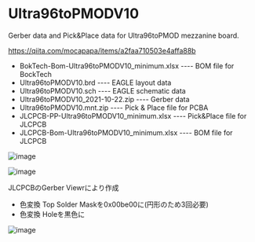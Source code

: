 # Ultra96toPMODV10

Gerber data and Pick&Place data for Ultra96toPMOD mezzanine board.

https://qiita.com/mocapapa/items/a2faa710503e4affa88b

- BokTech-Bom-Ultra96toPMODV10_minimum.xlsx ---- BOM file for BockTech
- Ultra96toPMODV10.brd ---- EAGLE layout data
- Ultra96toPMODV10.sch ---- EAGLE schematic data
- Ultra96toPMODV10_2021-10-22.zip ---- Gerber data
- Ultra96toPMODV10.mnt.zip ---- Pick & Place file for PCBA
- JLCPCB-PP-Ultra96toPMODV10_minimum.xlsx ---- Pick&Place file for JLCPCB
- JLCPCB-Bom-Ultra96toPMODV10_minimum.xlsx ---- BOM file for JLCPCB

![image](https://user-images.githubusercontent.com/64763/195345008-3075116b-8f72-4047-b607-dc9600bcffd0.png)

![image](https://user-images.githubusercontent.com/64763/185552072-c6ce6e19-7d41-4c4b-843c-145f580f0eec.png)

JLCPCBのGerber Viewrにより作成
- 色変換 Top Solder Maskを0x00be00に(円形のため3回必要)
- 色変換 Holeを黒色に

![image](https://user-images.githubusercontent.com/64763/183350051-a72a8469-b3f4-40f1-b3a1-04dac5a4da81.png)
